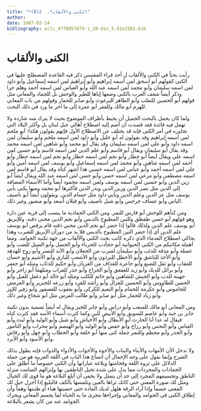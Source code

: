 ```yaml
---
title: "*الكنى والألقاب*.  2(8)"
author: 
date: 1907-02-14
bibliography: oclc_4770057679-i_20-div_5.d1e1561.bib
---
```




#  الكنى والألقاب 


 رأيت بحثاً في الكنى والألقاب ل  أحد  قراء المقتبس ذكر فيه القاعدة المصطلح عليها في الكنى كقولهم أبو اسحق لمن أسمه إبراهيم وأبو إبراهيم لمن اسمه إسماعيل وأبو داود لمن اسمه سليمان وأبو محمد لمن اسمه عبد الله وأبو العباس لمن اسمه أحمد وهلم جرا وذكر أيضاً شغف العرب بالكنى وضعها إياها للطير والوحش بل للجماد والمعاني مثل قولهم أبو الحصين للثعلب وأبو الطاهر للبرغوث وأبو صابر للحمار وقولهم من باب المعاني للهرم أبو مالك وللفقر أبو عمرة إلى ما أخر ما ورد في ذلك البحث. 

 ولما كان يحمل بالبحث الجميل أن يحيط بأطراف الموضوع بحيث لا يترك منه شاردة ولا تهمل فيه فائدة فقد قصدت أن أضم إليه اصطلاح أهالي جبل لبنان بل وأكثر البلاد التي تجاوره في أمر الكنى فإنه قد يختلف عن الاصطلاح الأول فإنهم يقولون هكذا: أبو ملحم لمن اسمه إبراهيم وقد يقولون له أبو خليل وأبو داود لمن اسمه ملحم وأبو سليمأن لمن اسمه داود وأبو علي لمن اسمه سليمان وقد يقال أبو محمد وأبو شاهين لمن اسمه محمد وقد يقال أبو سليمان ويقال أبو قاسم وأبو علم الدين لمن اسمه قاسم وأبو حسين لمن اسمه علي ويقال أيضاً أبو خطار وأبو نجم لمن اسمه خطار وأبو نجم لمن اسمه خطار وأبو أحمد لمن اسمه شاهين وأبو محمد لمن اسمه إسماعيل وأبو يوسف لمن اسمه أمين وأبو علي لمن اسمه أحمد وأبو عباس لمن اسمه حسين هذا أشهر كناة وقد يقال أبو قاسم لمن اسمه مصطفى وأبو مرعي لمن اسمه حسن وأبو حسن لمن اسمه عبد الله ويقال أيضاً أبو زين الدين وأبو حسين لمن اسمه يوسف ولمن اسمه محمود أيضاً وأما الأسماء المضافة إلى الدين مثل نصر الدين وزين الدين وبدر الدين فأكثرها أبو محمد ومنها يكنى بأبي يوسف مثل عز الدين وعلم الدين وبأبي داود مثل حسام الدين. ويقولون أيضاً أبو ناصيف الياس وأبو عساف جرجس وأبو شبل ناصيف وأبو قبلان أسعد وأبو منصور وغير ذلك. 

 ومن كنأهم للوحش أبو فارس للنمر. ومن الكنى الجمادية ما ينسب إلى قرية عين دارة وهو قولهم أبو حسن طقطق وللتين المطبوخ بالدبس وأبو نجم الدين محني ذقنه. وللإبريق أبو يوسف علم الدين ولذلك قالوا إذا حضر أبو نجم الدين محني ذقنه قام يرقص أبو يوسف علم الدين أي إذا حضر التين المطبوخ بالدبس فلا بد من دورأن الإبريق للشرب وهذا يحاكي اصطلاح القدماء الذي ذكره كاتب بحث الكنى والألقاب من جهة تكنية الجوامد.   ومما أهمله مكاتبكم من الكنى الحيوانية أبو حجأدب للحرباء وأبو الحسل وأبو السيل للضب وأبو عسلة وأبو مذقة للذئب وأبو سليمأن لضرب من الجعلان وأبو الأبد للنسر وأبو روح للهدهد وأبو الأخذ للباشق وأبو الأخطل للبرذون وأبو الأشعب للبازي وأبو الأشيم وأبو حسأن للعقاب وأبو ثقل للضبع وأبو جاعرة للغداف من الغربان وأبو حكيم للذئاب ومثله أبو جعفر وأبو برائل للديك وأبو زيد للعقعق وأبو الجراح وأبو حذر للغراب ومثلهما أبو زاجر وأبو جهينة للدب وأبو الجيش للشاهين وأبو حاتم للكلب ومثله أبو خالد أبو دغفل للفيل وأبو الحسن للطاووس وأبو الحسين للغزال وأبو رأشد للقرد وأبو زرعه للخنزير وأبو العرمض للجاموس وأبو عكرمة للحمام وأبو النعيم للكركي وأبو يعقوب للعصفور وأبو زفير للإوز وأبو زياد للحمار مثل أبو صابر وأبو طالب الفرس مثل أبو شجاع وغير ذلك. 

 ومن المعاني أبو مالك للسغب وأبو دراس وأبو جابر للخبز ويقال له أيضاً تسمية بدون تكنية جابر بن حبة وأبو عاصم للسويق وأبو الأبيض للبن وكما كثرت أسماء الأسد فقد كثرت كناه فيقال له عدا أبا الحارث أبو الأبطال وأبو الأخياش وأبو شبل وأبو الوليد وأبو ليث وأبو العباس وأبو النحس وأبو رزاح وأبو حفص وأبو الوليد وأبو الهيصم وأبو محراب وأبو التأمور وأبو الحذر وأبو محطم وللنمر جملة كنى منها أبو خلعة وأبو الخطاب وأبو جهل وأبو رقاش وأبو الأسود وأبو الأبرد. 

 ولا ندخل الأن الأمهات والأبناء والبنات والأخوة والأخوات والأذواء والذوات فإنه يطول بذلك الشرح وإنما نقول على وجه الإجمال أن اتساع هذا الباب في اللغة العربية هو من جملة الدلائل على ثروة اللغة وفخامتها وبلاغة عباراتها وأن الكنى خصوصاً ما أطلق على الجمادات والمجردات مما يدل على شدة تخيل الناطقين بها وإنزالهم الصامت منزلة الناطق وتجسيمهم المجرد إلى حد أن يتمثل ولا يخفى أن أبلغ البلاغة هو ما قوى لك الخيال ومثل لك صورة المعنى حتى كانك تراها بالعين وتلمسها بالكف فالبليغ إذا أجزل خيل لك المعنى جسماً وإذا أراد الرقة هلهل لديك المادة حتى حسبتها هباء أو ظننتها وهماً وأن إطلاق الكنى في الجوامد والمعاني وإجراءها مجرى ما به الحياة لما يجسم المعاني ويحرك الجوامد عند من كان يشعر بالبلاغة. 
